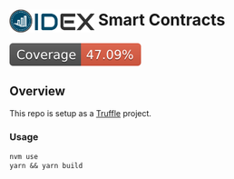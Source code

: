 <!-- markdownlint-disable MD033 -->
# <img src="logo.png" alt="IDEX" height="40px" valign="middle"> Smart Contracts

![Coverage](./coverage-badge.svg)

## Overview

This repo is setup as a [Truffle](https://www.trufflesuite.com/docs/truffle/overview) project.

### Usage

```console
nvm use
yarn && yarn build
```
